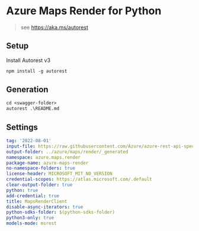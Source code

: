 # Azure Maps Render for Python

> see <https://aka.ms/autorest>

## Setup

Install Autorest v3

```ps
npm install -g autorest
```

## Generation

```ps
cd <swagger-folder>
autorest .\README.md
```

## Settings

```yaml
tag: '2022-08-01'
input-file: https://raw.githubusercontent.com/Azure/azure-rest-api-specs/main/specification/maps/data-plane/Render/stable/2022-08-01/render.json
output-folder: ../azure/maps/render/_generated
namespace: azure.maps.render
package-name: azure-maps-render
no-namespace-folders: true
license-header: MICROSOFT_MIT_NO_VERSION
credential-scopes: https://atlas.microsoft.com/.default
clear-output-folder: true
python: true
add-credential: true
title: MapsRenderClient
disable-async-iterators: true
python-sdks-folder: $(python-sdks-folder)
python3-only: true
models-mode: msrest
```
